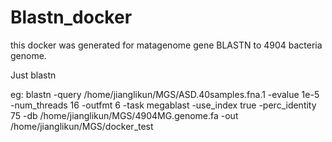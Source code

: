 # Blastn_docker
this docker was generated for matagenome gene BLASTN to 4904 bacteria genome.

Just blastn

eg:
blastn -query /home/jianglikun/MGS/ASD.40samples.fna.1 -evalue 1e-5 -num_threads 16 -outfmt 6 -task megablast -use_index true -perc_identity 75 -db  /home/jianglikun/MGS/4904MG.genome.fa -out /home/jianglikun/MGS/docker_test
